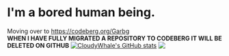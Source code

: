 # I'm a bored human being.  
Moving over to https://codeberg.org/Garbg  
**WHEN I HAVE FULLY MIGRATED A REPOSITORY TO CODEBERG IT WILL BE DELETED ON GITHUB**
[![CloudyWhale's GitHub stats](https://github-readme-stats.vercel.app/api?username=Garbg&theme=nord&show_icons=true&bg_color=1e1e2e&text_color=cdd6f4&icon_color=cba6f7&title_color=94e2d5)](https://github.com/anuraghazra/github-readme-stats)
<a href="https://github.com/anuraghazra/github-readme-stats"><img align="top" src="https://github-readme-stats.vercel.app/api/top-langs/?username=Garbg&theme=nord&layout=compact&bg_color=1e1e2e&text_color=cdd6f4&icon_color=cba6f7&title_color=94e2d5"></a>
